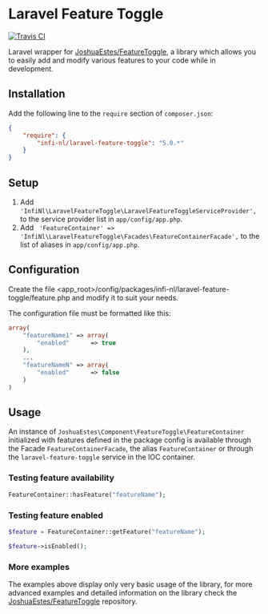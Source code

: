 Laravel Feature Toggle
======================

[![Travis CI](https://travis-ci.org/infi-nl/laravel-feature-toggle.svg)](https://travis-ci.org/infi-nl/laravel-feature-toggle)

Laravel wrapper for [JoshuaEstes/FeatureToggle](https://github.com/JoshuaEstes/FeatureToggle), a library which allows you to easily add and modify various features to your code while in development.

## Installation

Add the following line to the `require` section of `composer.json`:

```json
{
    "require": {
        "infi-nl/laravel-feature-toggle": "5.0.*"
    }
}
```
## Setup

1. Add `'InfiNl\LaravelFeatureToggle\LaravelFeatureToggleServiceProvider',` to the service provider list in `app/config/app.php`.
2. Add ` 'FeatureContainer' => 'InfiNl\LaravelFeatureToggle\Facades\FeatureContainerFacade',` to the list of aliases in `app/config/app.php`.

## Configuration

Create the file <app_root>/config/packages/infi-nl/laravel-feature-toggle/feature.php and modify it to suit your needs.

The configuration file must be formatted like this:
```php
array(
	"featureName1" => array(
		"enabled"      => true
	),
	...
	"featureNameN" => array(
		"enabled"      => false
	)
)
```

## Usage

An instance of ```JoshuaEstes\Component\FeatureToggle\FeatureContainer``` initialized with features defined in the package config is available through the Facade ```FeatureContainerFacade```, the alias ```FeatureContainer``` or through the ```laravel-feature-toggle``` service in the IOC container.

### Testing feature availability

```php
FeatureContainer::hasFeature("featureName");
```

### Testing feature enabled

```php
$feature = FeatureContainer::getFeature("featureName");

$feature->isEnabled();
```

### More examples
The examples above display only very basic usage of the library, for more advanced examples and detailed information on the library check the [JoshuaEstes/FeatureToggle](https://github.com/JoshuaEstes/FeatureToggle) repository. 

